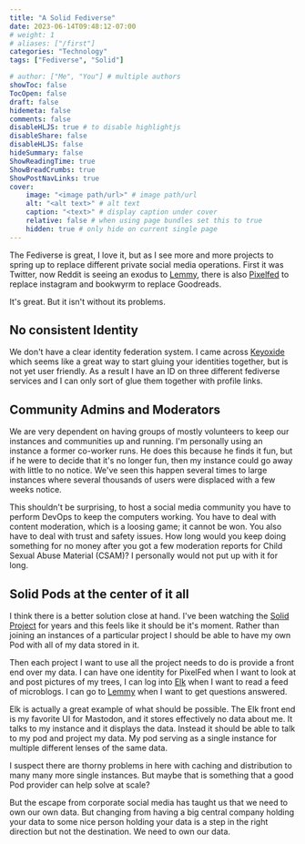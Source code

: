 ```yaml
---
title: "A Solid Fediverse"
date: 2023-06-14T09:48:12-07:00
# weight: 1
# aliases: ["/first"]
categories: "Technology"
tags: ["Fediverse", "Solid"]

# author: ["Me", "You"] # multiple authors
showToc: false
TocOpen: false
draft: false
hidemeta: false
comments: false
disableHLJS: true # to disable highlightjs
disableShare: false
disableHLJS: false
hideSummary: false
ShowReadingTime: true
ShowBreadCrumbs: true
ShowPostNavLinks: true
cover:
    image: "<image path/url>" # image path/url
    alt: "<alt text>" # alt text
    caption: "<text>" # display caption under cover
    relative: false # when using page bundles set this to true
    hidden: true # only hide on current single page
---
```

The Fediverse is great, I love it, but as I see more and more projects to spring up to replace different private social media operations.  First it was Twitter, now Reddit is seeing an exodus to [Lemmy](https://join-lemmy.org), there is also [Pixelfed](https://pixelfed.social) to replace instagram and bookwyrm to replace Goodreads. 

It's great. But it isn't without its problems.  

## No consistent Identity
We don't have a clear identity federation system.  I came across [Keyoxide](https://keyoxide.org/) which seems like a great way to start gluing your identities together, but is not yet user friendly. As a result I have an ID on three different fediverse services and I can only sort of glue them together with profile links.

## Community Admins and  Moderators
We are very dependent on having groups of mostly volunteers to keep our instances and communities up and running. I'm personally using an instance a former co-worker runs.  He does this because he finds it fun, but if he were to decide that it's no longer fun, then my instance could go away with little to no notice. We've seen this happen several times to large instances where several thousands of users were displaced with a few weeks notice.

This shouldn't be surprising, to host a social media community you have to perform DevOps to keep the computers working. You have to deal with content moderation, which is a loosing game; it cannot be won. You also have to deal with trust and safety issues.  How long would you keep doing something for no money after you got a few moderation reports for Child Sexual Abuse Material (CSAM)? I personally would not put up with it for long.

## Solid Pods at the center of it all
I think there is a better solution close at hand.  I've been watching the [Solid Project](https://solidproject.org/) for years and this feels like it should be it's moment.  Rather than joining an instances of a particular project I should be able to have my own Pod with all of my data stored in it.  

Then each project I want to use all the project needs to do is provide a front end over my data.  I can have one identity for PixelFed when I want to look at and post pictures of my trees, I can log into [Elk](https://elk.zone) when I want to read a feed of microblogs.  I can go to [Lemmy](https://join-lemmy.org) when I want to get questions answered. 

Elk is actually a great example of what should be possible.  The Elk front end is my favorite UI for Mastodon, and it stores effectively no data about me.  It talks to my instance and it displays the data.  Instead it should be able to talk to my pod and project my data.  My pod serving as a single instance for multiple different lenses of the same data.

I suspect there are thorny problems in here with caching and distribution to many many more single instances.  But maybe that is something that a good Pod provider can help solve at scale?

But the escape from corporate social media has taught us that we need to own our own data.  But changing from having a big central company holding your data to some nice person holding your data is a step in the right direction but not the destination.  We need to own our data.